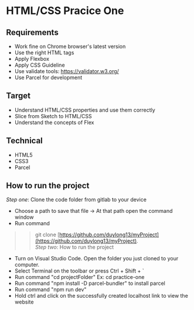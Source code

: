 # HTML/CSS Pracice One

## Requirements
* Work fine on Chrome browser's latest version
* Use the right HTML tags
* Apply Flexbox
* Apply CSS Guideline
* Use validate tools: https://validator.w3.org/
* Use Parcel for development

## Target 
* Understand HTML/CSS properties and use them correctly
* Slice from Sketch to HTML/CSS
* Understand the concepts of Flex

## Technical 
* HTML5
* CSS3
* Parcel

## How to run the project
*Step one*: Clone the code folder from gitlab to your device 
* Choose a path to save that file -> At that path open the command window
* Run command
>> git clone [https://github.com/duylong13/myProject](https://github.com/duylong13/myProject).  
*Step two*: How to run the project
* Turn on Visual Studio Code. Open the folder you just cloned to your computer.
* Select Terminal on the toolbar or press Ctrl + Shift + `
* Run command "cd projectFolder" Ex: cd practice-one
* Run command "npm install -D parcel-bundler" to install parcel
* Run command "npm run dev"
* Hold ctrl and click on the successfully created localhost link to view the website